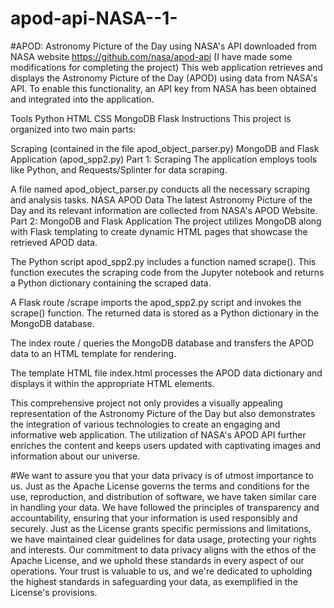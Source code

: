 # apod-api-NASA--1-
#APOD: Astronomy Picture of the Day using NASA's API downloaded from NASA website https://github.com/nasa/apod-api (I have made some modifications for completing the project)
This web application retrieves and displays the Astronomy Picture of the Day (APOD) using data from NASA's API. To enable this functionality, an API key from NASA has been obtained and integrated into the application.

Tools
Python
HTML
CSS
MongoDB
Flask
Instructions
This project is organized into two main parts:

Scraping (contained in the file apod_object_parser.py)
MongoDB and Flask Application (apod_spp2.py)
Part 1: Scraping
The application employs tools like Python, and Requests/Splinter for data scraping.

A file named apod_object_parser.py conducts all the necessary scraping and analysis tasks.
NASA APOD Data
The latest Astronomy Picture of the Day and its relevant information are collected from NASA's APOD Website.
Part 2: MongoDB and Flask Application
The project utilizes MongoDB along with Flask templating to create dynamic HTML pages that showcase the retrieved APOD data.

The Python script apod_spp2.py includes a function named scrape(). This function executes the scraping code from the Jupyter notebook and returns a Python dictionary containing the scraped data.

A Flask route /scrape imports the apod_spp2.py script and invokes the scrape() function. The returned data is stored as a Python dictionary in the MongoDB database.

The index route / queries the MongoDB database and transfers the APOD data to an HTML template for rendering.

The template HTML file index.html processes the APOD data dictionary and displays it within the appropriate HTML elements.

This comprehensive project not only provides a visually appealing representation of the Astronomy Picture of the Day but also demonstrates the integration of various technologies to create an engaging and informative web application. The utilization of NASA's APOD API further enriches the content and keeps users updated with captivating images and information about our universe.


#We want to assure you that your data privacy is of utmost importance to us. Just as the Apache License governs the terms and conditions for the use, reproduction, and distribution of software, we have taken similar care in handling your data. We have followed the principles of transparency and accountability, ensuring that your information is used responsibly and securely. Just as the License grants specific permissions and limitations, we have maintained clear guidelines for data usage, protecting your rights and interests. Our commitment to data privacy aligns with the ethos of the Apache License, and we uphold these standards in every aspect of our operations. Your trust is valuable to us, and we're dedicated to upholding the highest standards in safeguarding your data, as exemplified in the License's provisions.


